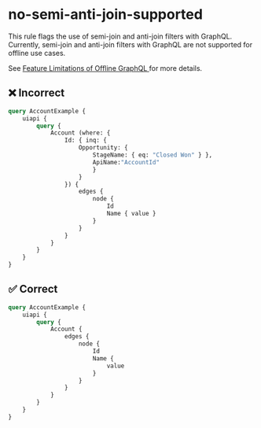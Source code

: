 # no-semi-anti-join-supported

This rule flags the use of semi-join and anti-join filters with GraphQL. Currently, semi-join and anti-join filters with GraphQL are not supported for offline use cases.

See [Feature Limitations of Offline GraphQL
](https://developer.salesforce.com/docs/atlas.en-us.mobile_offline.meta/mobile_offline/use_graphql_limitations.htm) for more details.

## ❌ Incorrect

```GraphQL
query AccountExample {
    uiapi {
        query {
            Account (where: {
                Id: { inq: {
                    Opportunity: {
                        StageName: { eq: "Closed Won" } },
                        ApiName:"AccountId"
                        }
                    }
                }) {
                    edges {
                        node {
                            Id
                            Name { value }
                        }
                    }
                }
            }
        }
    }
}

```

## ✅ Correct

```GraphQL
query AccountExample {
    uiapi {
        query {
            Account {
                edges {
                    node {
                        Id
                        Name {
                            value
                        }
                    }
                }
            }
        }
    }
}

```

